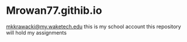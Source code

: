 # Mrowan77.githib.io
mkkrawacki@my.waketech.edu 
this is my school account
this repository will hold my assignments